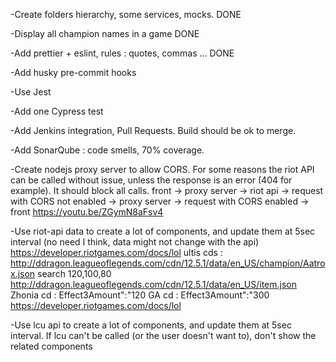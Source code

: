 -Create folders hierarchy, some services, mocks.            DONE

-Display all champion names in a game                       DONE

-Add prettier + eslint, rules : quotes, commas ...          DONE

-Add husky pre-commit hooks

-Use Jest

-Add one Cypress test

-Add Jenkins integration, Pull Requests. Build should be ok to merge.

-Add SonarQube : code smells, 70% coverage.

-Create nodejs proxy server to allow CORS. For some reasons the riot API can be called without issue, unless the response is an error (404 for example).
It should block all calls.
front -> proxy server -> riot api -> request with CORS not enabled -> proxy server -> request with CORS enabled -> front
https://youtu.be/ZGymN8aFsv4

-Use riot-api data to create a lot of components, and update them at 5sec interval (no need I think, data might not change with the api)
https://developer.riotgames.com/docs/lol
ultis cds : http://ddragon.leagueoflegends.com/cdn/12.5.1/data/en_US/champion/Aatrox.json
    search 120,100,80
http://ddragon.leagueoflegends.com/cdn/12.5.1/data/en_US/item.json
    Zhonia cd : 	Effect3Amount":"120
    GA cd : 		Effect3Amount":"300
https://developer.riotgames.com/docs/lol

-Use lcu api to create a lot of components, and update them at 5sec interval.
If lcu can't be called (or the user doesn't want to), don't show the related components